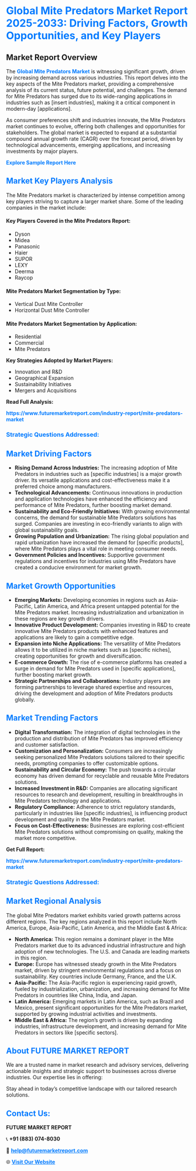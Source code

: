 <h1 style="color: #007BFF;">Global Mite Predators Market Report 2025-2033: Driving Factors, Growth Opportunities, and Key Players</h1>

<section id="overview">
<h2>Market Report Overview</h2>
<p>The <a href="https://www.futuremarketreport.com/industry-report/mite-predators-market" style="color: #007BFF; text-decoration: none;"><strong>Global Mite Predators Market</strong></a> is witnessing significant growth, driven by increasing demand across various industries. This report delves into the key aspects of the Mite Predators market, providing a comprehensive analysis of its current status, future potential, and challenges. The demand for Mite Predators has surged due to its wide-ranging applications in industries such as [insert industries], making it a critical component in modern-day [applications].</p>
<p>As consumer preferences shift and industries innovate, the Mite Predators market continues to evolve, offering both challenges and opportunities for stakeholders. The global market is expected to expand at a substantial compound annual growth rate (CAGR) over the forecast period, driven by technological advancements, emerging applications, and increasing investments by major players.</p>
</section>

<section id="overview">
<p><a href="https://www.futuremarketreport.com/request-sample/reportId=112238" style="color: #007BFF; text-decoration: none;"><strong>Explore Sample Report Here</strong></a></p>
</section>

<section id="key-players">
<h2 style="color: #007BFF;">Market Key Players Analysis</h2>
<p>The Mite Predators market is characterized by intense competition among key players striving to capture a larger market share. Some of the leading companies in the market include:</p>
<h4>Key Players Covered in the Mite Predators Report:</h4>
<ul><li>Dyson</li><li>Midea</li><li>Panasonic</li><li>Haier</li><li>SUPOR</li><li>LEXY</li><li>Deerma</li><li>Raycop</li></ul>
<h4>Mite Predators Market Segmentation by Type:</h4>
<ul><li>Vertical Dust Mite Controller</li><li>Horizontal Dust Mite Controller</li></ul>

<h4>Mite Predators Market Segmentation by Application:</h4>
<ul><li>Residential</li><li>Commercial</li><li>Mite Predators</li></ul>
<p><strong>Key Strategies Adopted by Market Players:</strong></p>
<ul>
<li>Innovation and R&D</li>
<li>Geographical Expansion</li>
<li>Sustainability Initiatives</li>
<li>Mergers and Acquisitions</li>
</ul>
</section>

<section>
<p><strong>Read Full Analysis: </strong></p><a href="https://www.futuremarketreport.com/industry-report/mite-predators-market" style="color: #007BFF; text-decoration: none;"><strong>https://www.futuremarketreport.com/industry-report/mite-predators-market</strong></a>
<h3 style="color: #007BFF;">Strategic Questions Addressed:</h3>
</section>

<section id="driving-factors">
<h2 style="color: #007BFF;">Market Driving Factors</h2>
<ul>
<li><strong>Rising Demand Across Industries:</strong> The increasing adoption of Mite Predators in industries such as [specific industries] is a major growth driver. Its versatile applications and cost-effectiveness make it a preferred choice among manufacturers.</li>
<li><strong>Technological Advancements:</strong> Continuous innovations in production and application technologies have enhanced the efficiency and performance of Mite Predators, further boosting market demand.</li>
<li><strong>Sustainability and Eco-Friendly Initiatives:</strong> With growing environmental concerns, the demand for sustainable Mite Predators solutions has surged. Companies are investing in eco-friendly variants to align with global sustainability goals.</li>
<li><strong>Growing Population and Urbanization:</strong> The rising global population and rapid urbanization have increased the demand for [specific products], where Mite Predators plays a vital role in meeting consumer needs.</li>
<li><strong>Government Policies and Incentives:</strong> Supportive government regulations and incentives for industries using Mite Predators have created a conducive environment for market growth.</li>
</ul>
</section>

<section id="growth-opportunities">
<h2 style="color: #007BFF;">Market Growth Opportunities</h2>
<ul>
<li><strong>Emerging Markets:</strong> Developing economies in regions such as Asia-Pacific, Latin America, and Africa present untapped potential for the Mite Predators market. Increasing industrialization and urbanization in these regions are key growth drivers.</li>
<li><strong>Innovative Product Development:</strong> Companies investing in R&D to create innovative Mite Predators products with enhanced features and applications are likely to gain a competitive edge.</li>
<li><strong>Expansion into Niche Applications:</strong> The versatility of Mite Predators allows it to be utilized in niche markets such as [specific niches], creating opportunities for growth and diversification.</li>
<li><strong>E-commerce Growth:</strong> The rise of e-commerce platforms has created a surge in demand for Mite Predators used in [specific applications], further boosting market growth.</li>
<li><strong>Strategic Partnerships and Collaborations:</strong> Industry players are forming partnerships to leverage shared expertise and resources, driving the development and adoption of Mite Predators products globally.</li>
</ul>
</section>

<section id="trending-factors">
<h2 style="color: #007BFF;">Market Trending Factors</h2>
<ul>
<li><strong>Digital Transformation:</strong> The integration of digital technologies in the production and distribution of Mite Predators has improved efficiency and customer satisfaction.</li>
<li><strong>Customization and Personalization:</strong> Consumers are increasingly seeking personalized Mite Predators solutions tailored to their specific needs, prompting companies to offer customizable options.</li>
<li><strong>Sustainability and Circular Economy:</strong> The push towards a circular economy has driven demand for recyclable and reusable Mite Predators solutions.</li>
<li><strong>Increased Investment in R&D:</strong> Companies are allocating significant resources to research and development, resulting in breakthroughs in Mite Predators technology and applications.</li>
<li><strong>Regulatory Compliance:</strong> Adherence to strict regulatory standards, particularly in industries like [specific industries], is influencing product development and quality in the Mite Predators market.</li>
<li><strong>Focus on Cost-Effectiveness:</strong> Businesses are exploring cost-efficient Mite Predators solutions without compromising on quality, making the market more competitive.</li>
</ul>
</section>

<section>
<p><strong>Get Full Report: </strong></p><a href="https://www.futuremarketreport.com/industry-report/mite-predators-market" style="color: #007BFF; text-decoration: none;"><strong>https://www.futuremarketreport.com/industry-report/mite-predators-market</strong></a>
<h3 style="color: #007BFF;">Strategic Questions Addressed:</h3>
</section>


<section id="regional-analysis">
<h2 style="color: #007BFF;">Market Regional Analysis</h2>
<p>The global Mite Predators market exhibits varied growth patterns across different regions. The key regions analyzed in this report include North America, Europe, Asia-Pacific, Latin America, and the Middle East & Africa:</p>
<ul>
<li><strong>North America:</strong> This region remains a dominant player in the Mite Predators market due to its advanced industrial infrastructure and high adoption of new technologies. The U.S. and Canada are leading markets in this region.</li>
<li><strong>Europe:</strong> Europe has witnessed steady growth in the Mite Predators market, driven by stringent environmental regulations and a focus on sustainability. Key countries include Germany, France, and the U.K.</li>
<li><strong>Asia-Pacific:</strong> The Asia-Pacific region is experiencing rapid growth, fueled by industrialization, urbanization, and increasing demand for Mite Predators in countries like China, India, and Japan.</li>
<li><strong>Latin America:</strong> Emerging markets in Latin America, such as Brazil and Mexico, present significant opportunities for the Mite Predators market, supported by growing industrial activities and investments.</li>
<li><strong>Middle East & Africa:</strong> The region’s growth is driven by expanding industries, infrastructure development, and increasing demand for Mite Predators in sectors like [specific sectors].</li>
</ul>
</section>

<footer>
<h2 style="color: #007BFF;">About FUTURE MARKET REPORT</h2>
<p>We are a trusted name in market research and advisory services, delivering actionable insights and strategic support to businesses across diverse industries. Our expertise lies in offering:</p>

<p>Stay ahead in today’s competitive landscape with our tailored research solutions.</p>

<h2 style="color: #007BFF;">Contact Us:</h2>
<p><strong>FUTURE MARKET REPORT</strong></p>
<p>📞 <strong>+91 (883) 074-8030</strong></p>
<p>📧 <strong><a href="mailto:help@futuremarketreport.com" style="color: #007BFF;">help@futuremarketreport.com</a></strong></p>
<p>🌐 <strong><a href="https://www.futuremarketreport.com/" style="color: #007BFF;">Visit Our Website</a></strong></p>
</footer>
